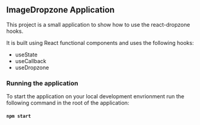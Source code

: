 ## ImageDropzone Application

This project is a small application to show how to use the react-dropzone hooks.

It is built using React functional components and uses the following hooks:
* useState
* useCallback
* useDropzone

### Running the application

To start the application on your local development 
envrionment run the following command in the root of the application:

#### `npm start`

